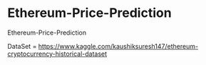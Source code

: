# Ethereum-Price-Prediction
Ethereum-Price-Prediction

DataSet = https://www.kaggle.com/kaushiksuresh147/ethereum-cryptocurrency-historical-dataset
